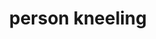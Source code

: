 ---
layout: smileys&emotion
title: person kneeling
emoji: person_kneeling
permalink: 🧎.html
image: assets/img/3moji/person_kneeling.png
---